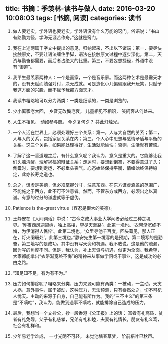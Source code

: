 title: 书摘：季羡林-读书与做人
date: 2016-03-20 10:08:03
tags: [书摘, 阅读]
categories: 读书
---
1. 做人要老实，学外语也要老实。学外语没有什么万能的窍门。俗语说：“书山有路勤为径，学海无涯苦作舟。”这就是窍门。

2. 我在上述两篇千字文中提出的意见，归纳起来，不出以下诸端：第一，要尽快接触原文，不要让语法缠住手脚，语法在接触原文过程中逐步深化。第二，天资与勤奋都需要，而后者占绝大的比重。第三，不要妄想捷径，外语中没有“御道”。  

3. 我平生最羡慕两种人：一个是画家，一个是音乐家。而这两种艺术是最需天才的，没有天赋而勉强对付，决无成就。可是造化小儿偏偏跟我开玩笑，只赋予我这方面的兴趣，而不赋予我那方面天才。

4. 我读书粗略地可以分为两类：一类是细读的，一类是浏览的。

5. 少小离家老大回， 乡音无改鬓毛衰。 儿童相见不相识， 笑问客从何处来。<!--more-->

6. 人生不相见， 动如参与商。 今夕复何夕？ 共此灯烛光。

7. 一个人活在世界上，必须处理好三个关系：第一，人与大自然的关系；第二，人与人的关系，包括家庭关系在内；第三，个人心中思想与感情矛盾与平衡的关系。这三个关系，如果能处理得好，生活就能愉快；否则，生活就有苦恼。

8. 了解了这一番道理之后，有什么意义呢？我认为，意义是重大的。它能够让我们头脑清醒，理解祸福的辩证关系；走运时，要想到倒霉，不要得意过了头；倒霉时，要想到走运，不必垂头丧气。心态始终保持平衡，情绪始终保持稳定，此亦长寿之道也。

9. 总之，谦虚是美德，但必须掌握分寸，注意东西。在东方谦虚涵盖的范围广，不能施之于西方，此不可不注意者。然而，不管东方或西方，必须出之以真诚。有意的过分的谦虚就等于虚伪。

10. Patience is the-great virtue（容忍是很大的美德）。

11. 王静安在《人间词话》中说：“古今之成大事业大学问者必经过三种之境界。‘昨夜西风凋碧树，独上高楼，望尽天涯路’。此第一境也。‘衣带渐宽终不悔，为伊消得人憔悴’。此第二境也。‘众里寻他千百度，回头蓦见，那人正在，灯火阑珊处’。此第三境也。”静安先生第一境写的是预期，第二境写的是勤奋，第三境写的是成功。其中没有写天资和机遇。我不敢说，这是他的疏漏，因为写的角度不同。但是，我认为，补上天资与机遇，似更为全面。我希望，大家都能拿出“衣带渐宽终不悔”的精神来从事做学问或干事业，这是成功的必由之路。

12. “知足知不足，有为有不为。”

13. 压力如何排除呢？粗略来分类，压力来源可能有两类：一被动，一主动。天灾人祸，意外事件，属于被动，这种压力，无法预测，只有泰然处之，切不可杞人忧天。主动的来源于自身，自己能有所作为。我的“三不主义”的第三条是“不嘀咕”，我认为，能做到遇事不嘀咕，就能排除自己造成的压力。

14. 最后，我想当一个文抄公，抄一段香港《公正报》上的话： 富者有礼高质，贫者有礼免辱，父子有礼慈孝，兄弟有礼和睦，夫妻有礼情长，朋友有礼义笃，社会有礼祥和。

15. 少年易老学难成， 一寸光阴不可轻。 未觉池塘春草梦， 阶前梧叶已秋声。
